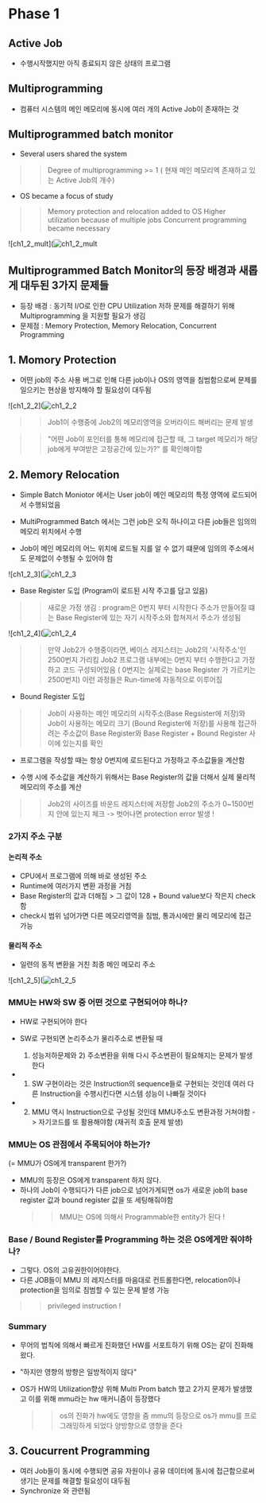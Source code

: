 # Phase 1
## Active Job
- 수행시작했지만 아직 종료되지 않은 상태의 프로그램


## Multiprogramming
- 컴퓨터 시스템의 메인 메모리에 동시에 여러 개의 Active Job이 존재하는 것


## Multiprogrammed batch monitor
- Several users shared the system
>> Degree of multiprogramming >= 1 ( 현재 메인 메모리엑 존재하고 있는 Active Job의 개수)

- OS became a focus of study
>> Memory protection and relocation added to OS
>> Higher utilization because of multiple jobs
>> Concurrent programming became necessary

![ch1_2_mult](![ch1_2_mult](C:\Programming\OperatingSystem\pic\ch1_2_mult.JPG)

    
## Multiprogrammed Batch Monitor의 등장 배경과 새롭게 대두된 3가지 문제들
- 등장 배경 : 동기적 I/O로 인한 CPU Utilization 저하 문제를 해결하기 위해 
            Multiprogramming 을 지원할 필요가 생김
- 문제점 : Memory Protection, Memory Relocation, Concurrent Programming

## 1. Momory Protection

- 어떤 job의 주소 사용 버그로 인해 다른 job이나 OS의 영역을 침범함으로써
  문제를 일으키는 현상을 방지해야 할 필요성이 대두됨


![ch1_2_2](![ch1_2_2](C:\Programming\OperatingSystem\pic\ch1_2_2.JPG)
  
  
  >> Job1이 수행중에 Job2의 메모리영역을 오버라이드 해버리는 문제 발생
  
  >>"어떤 Job이 포인터를 통해 메모리에 접근할 때, 그 target 메모리가 해당 job에게 부여받은
  고정공간에 있는가?" 를 확인해야함


## 2. Memory Relocation
- Simple Batch Moniotor 에서는 User job이 메인 메모리의 특정 영역에 로드되어서 수행되었음

- MultiProgrammed Batch 에서는 그런 job은 오직 하나이고 다른 job들은 임의의 메모리 위치에서 수행

- Job이 메인 메모리의 어느 위치에 로드될 지를 알 수 없기 떄문에 
  임의의 주소에서도 문제없이 수행될 수 있어야 함
  
  
![ch1_2_3](![ch1_2_3](C:\Programming\OperatingSystem\pic\ch1_2_3.JPG)
 
 
- Base Register 도입 (Program이 로드된 시작 주고를 담고 있음)
 >> 새로운 가정 생김 : program은 0번지 부터 시작한다
 >> 주소가 만들어질 떄는 Base Register에 있는 자기 시작주소와 합쳐져서 주소가 생성됨


![ch1_2_4](![ch1_2_4](C:\Programming\OperatingSystem\pic\ch1_2_4.JPG)


 >> 만약 Job2가 수행중이라면, 베이스 레지스터는  Job2의 '시작주소'인 2500번지 가리킴
 >> Job2 프로그램 내부에는 0번지 부터 수행한다고 가정하고 코드 구성되어있음
 ( 0번지는 실제로는 base Register 가 가르키는 2500번지)
 >> 이런 과정들은 Run-time에 자동적으로 이루어짐
 
 - Bound Register 도입 
 >> Job이 사용하는 메인 메모리의 시작주소(Base Regsister에 저장)와 
    Job이 사용하는 메모리 크기 (Bound Register에 저장)를 사용해 
    접근하려는 주소값이 Base Register와 Base Register + Bound Register 사이에 있는지를 확인

- 프로그램을 작성할 때는 항상 0번지에 로드된다고 가정하고 주소값들을 계산함

- 수행 시에 주소값을 계산하기 위해서는 Base Register의 값을 더해서 실제 물리적 메모리의 주소를 계산

 >> Job2의 사이즈를 바운드 레지스터에 저장함
 >> Job2의 주소가 0~1500번지 안에 있는지 체크 -> 벗어나면 protection error 발생 !
 
 
### 2가지 주소 구분
#### 논리적 주소
- CPU에서 프로그램에 의해 바로 생성된 주소
- Runtime에 여러가지 변환 과정을 거침
- Base Register의 값과 더해짐 > 그 값이 128 + Bound value보다 작은지 check 함
- check시 범위 넘어가면 다른 메모리영역을 침범, 통과시에만 물리 메모리에 접근 가능

#### 물리적 주소

- 일련의 동적 변환을 거친 최종 메인 메모리 주소


![ch1_2_5](![ch1_2_5](C:\Programming\OperatingSystem\pic\ch1_2_5.JPG)
 
 
 
### MMU는 HW와 SW 중 어떤 것으로 구현되어야 하나?
- HW로 구현되어야 한다

- SW로 구현되면 논리주소가 물리주소로 변환될 때 
  1) 성능저하문제와 2) 주소변환을 위해 다시 주소변환이 필요해지는 문제가 발생한다
  
- 1) SW 구현이라는 것은 Instruction의 sequence들로 구현되는 것인데 여러 다른 Instruction을
  수행시킨다면 시스템 성능이 나빠질 것이다

- 2) MMU 역시 Instruction으로 구성될 것인데 MMU주소도 변환과정 거쳐야함
    -> 자기코드를 또 활용해야함 (재귀적 호출 문제 발생)
 

### MMU는 OS 관점에서 주목되어야 하는가?
 (= MMU가 OS에게 transparent 한가?)
- MMU의 등장은 OS에게 transparent 하지 않다.
- 하나의 Job이 수행되다가 다른 job으로 넘어가게되면 os가 
  새로운 job의 base register 값과 bound register 값을 또 세팅해줘야함
  >> MMU는 OS에 의해서 Programmable한 entity가 된다 !
  
  
### Base / Bound Register를 Programming 하는 것은 OS에게만 줘야하나?
- 그렇다. OS의 고유권한이어야한다.
- 다른 JOB들이 MMU 의 레지스터를 마음대로 컨트롤한다면, 
  relocation이나 protection을 임의로 침범할 수 있는 문제 발생 가능
>> privileged instruction !
 

### Summary
- 무어의 법칙에 의해서 빠르게 진화했던 HW를 서포트하기 위해 OS는 같이 진화해왔다.

- "하지만 영향의 방향은 일방적이지 않다"

- OS가 HW의 Utilization향상 위해 Multi Prom batch 했고 2가지 문제가 발생했고 이를 위해 mmu라는 hw 매커니즘이 등장했다

  >> os의 진화가 hw에도 영향을 줌
  >> mmu의 등장으로 os가 mmu를 프로그래밍하게 되었다
  >> 양방향으로 영향을 준다
  

## 3. Coucurrent Programming
- 여러 Job들이 동시에 수행되면 공유 자원이나 공유 데이터에 동시에 접근함으로써 생기는 문제를 해결할 필요성이 대두됨
- Synchronize 와 관련됨
 